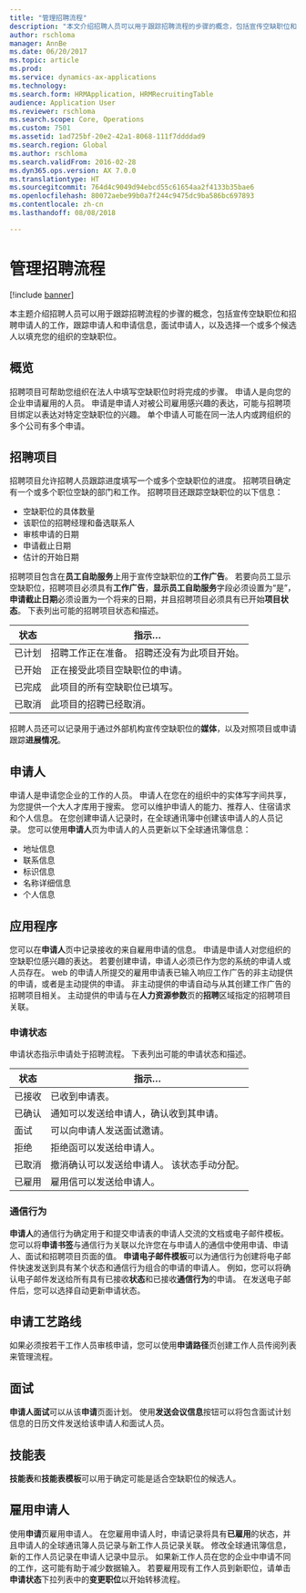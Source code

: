```yaml
---
title: "管理招聘流程"
description: "本文介绍招聘人员可以用于跟踪招聘流程的步骤的概念，包括宣传空缺职位和招聘申请人的工作，跟踪申请人和申请信息，面试申请人，以及选择一个或多个候选人以填充您的组织的空缺职位。"
author: rschloma
manager: AnnBe
ms.date: 06/20/2017
ms.topic: article
ms.prod: 
ms.service: dynamics-ax-applications
ms.technology: 
ms.search.form: HRMApplication, HRMRecruitingTable
audience: Application User
ms.reviewer: rschloma
ms.search.scope: Core, Operations
ms.custom: 7501
ms.assetid: 1ad725bf-20e2-42a1-8068-111f7ddddad9
ms.search.region: Global
ms.author: rschloma
ms.search.validFrom: 2016-02-28
ms.dyn365.ops.version: AX 7.0.0
ms.translationtype: HT
ms.sourcegitcommit: 764d4c9049d94ebcd55c61654aa2f4133b35bae6
ms.openlocfilehash: 80072aebe99b0a7f244c9475dc9ba586bc697893
ms.contentlocale: zh-cn
ms.lasthandoff: 08/08/2018

---
```


# <a name="manage-recruiting-processes"></a>管理招聘流程

[!include [banner](../includes/banner.md)]

本主题介绍招聘人员可以用于跟踪招聘流程的步骤的概念，包括宣传空缺职位和招聘申请人的工作，跟踪申请人和申请信息，面试申请人，以及选择一个或多个候选人以填充您的组织的空缺职位。

<a name="overview"></a>概览
--------

招聘项目可帮助您组织在法人中填写空缺职位时将完成的步骤。 申请人是向您的企业申请雇用的人员。  申请是申请人对被公司雇用感兴趣的表达，可能与招聘项目绑定以表达对特定空缺职位的兴趣。  单个申请人可能在同一法人内或跨组织的多个公司有多个申请。

<a name="recruitment-projects"></a>招聘项目
--------------------

招聘项目允许招聘人员跟踪进度填写一个或多个空缺职位的进度。  招聘项目确定有一个或多个职位空缺的部门和工作。 招聘项目还跟踪空缺职位的以下信息：
-   空缺职位的具体数量
-   该职位的招聘经理和备选联系人
-   审核申请的日期
-   申请截止日期
-   估计的开始日期

招聘项目包含在**员工自助服务**上用于宣传空缺职位的**工作广告**。 若要向员工显示空缺职位，招聘项目必须具有**工作广告**，**显示员工自助服务**字段必须设置为“是”，**申请截止日期**必须设置为一个将来的日期，并且招聘项目必须具有已开始**项目状态**。 下表列出可能的招聘项目状态和描述。

| **状态**    | **指示…**                                                                  |
|-----------|------------------------------------------------------------------------------------------|
| 已计划 | 招聘工作正在准备。  招聘还没有为此项目开始。 |
| 已开始   | 正在接受此项目空缺职位的申请。                    |
| 已完成  | 此项目的所有空缺职位已填写。                                          |
| 已取消  | 此项目的招聘已经取消。                                           |

招聘人员还可以记录用于通过外部机构宣传空缺职位的**媒体**，以及对照项目或申请跟踪**进展情况**。

<a name="applicants"></a>申请人
----------

申请人是申请您企业的工作的人员。  申请人在您在的组织中的实体写字间共享，为您提供一个大人才库用于搜索。 您可以维护申请人的能力、推荐人、住宿请求和个人信息。 在您创建申请人记录时，在全球通讯簿中创建该申请人的人员记录。 您可以使用**申请人**页为申请人的人员更新以下全球通讯簿信息：
-   地址信息
-   联系信息
-   标识信息
-   名称详细信息
-   个人信息

## <a name="applications"></a>应用程序
您可以在**申请人**页中记录接收的来自雇用申请的信息。 申请是申请人对您组织的空缺职位感兴趣的表达。  若要创建申请，申请人必须已作为您的系统的申请人或人员存在。
web 的申请人所提交的雇用申请表已输入响应工作广告的非主动提供的申请，或者是主动提供的申请。 非主动提供的申请自动与从其创建工作广告的招聘项目相关。 主动提供的申请与在**人力资源参数**页的**招聘**区域指定的招聘项目关联。
### <a name="application-status"></a>申请状态

申请状态指示申请处于招聘流程。 下表列出可能的申请状态和描述。

| 状态    | 指示…                                                                           |
|-----------|-------------------------------------------------------------------------------------------|
| 已接收  | 已收到申请表。                                                             |
| 已确认 | 通知可以发送给申请人，确认收到其申请。            |
| 面试 | 可以向申请人发送面试邀请。                                     |
| 拒绝 | 拒绝函可以发送给申请人。                                          |
| 已取消  | 撤消确认可以发送给申请人。 该状态手动分配。 |
| 已雇用  | 雇用信可以发送给申请人。                                         |

### <a name="correspondence-actions"></a>通信行为

**申请人**的通信行为确定用于和提交申请表的申请人交流的文档或电子邮件模板。 您可以将**申请书签**与通信行为关联以允许您在与申请人的通信中使用申请、申请人、面试和招聘项目页面的值。  **申请电子邮件模板**可以为通信行为创建将电子邮件快速发送到具有某个状态和通信行为组合的申请的申请人。 例如，您可以将确认电子邮件发送给所有具有已接收**状态**和已接收**通信行为**的申请。  在发送电子邮件后，您可以选择自动更新申请状态。

## <a name="application-routing"></a>申请工艺路线

如果必须按若干工作人员审核申请，您可以使用**申请路径**页创建工作人员传阅列表来管理流程。

## <a name="interviews"></a>面试

**申请人面试**可以从该**申请**页面计划。  使用**发送会议信息**按钮可以将包含面试计划信息的日历文件发送给该申请人和面试人员。

## <a name="skill-mapping"></a>技能表

**技能表**和**技能表模板**可以用于确定可能是适合空缺职位的候选人。

## <a name="hiring-applicants"></a>雇用申请人

使用**申请**页雇用申请人。 在您雇用申请人时，申请记录将具有**已雇用**的状态，并且申请人的全球通讯簿人员记录与新工作人员记录关联。 修改全球通讯簿信息，新的工作人员记录在申请人记录中显示。 如果新工作人员在您的企业中申请不同的工作，这可能有助于减少数据输入。  若要雇用现有工作人员到新职位，请单击**申请状态**下拉列表中的**变更职位**以开始转移流程。






